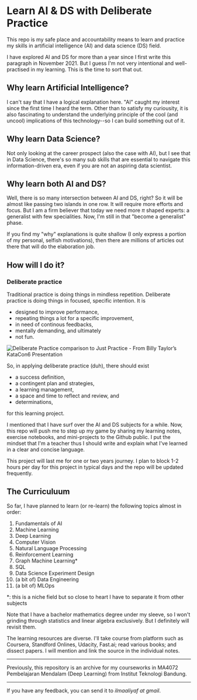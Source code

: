 # Learn AI & DS with Deliberate Practice

This repo is my safe place and accountability means to learn and practice my skills in artificial intelligence (AI) and data science (DS) field.

I have explored AI and DS for more than a year since I first write this paragraph in November 2021. But I guess I'm not very intentional and well-practised in my learning. This is the time to sort that out.

## Why learn Artificial Intelligence?
I can't say that I have a logical explanation here. "AI" caught my interest since the first time I heard the term. Other than to satisfy my curiousity, it is also fascinating to understand the underlying principle of the cool (and uncool) implications of this technology--so I can build something out of it.

## Why learn Data Science?
Not only looking at the career prospect (also the case with AI), but I see that in Data Science, there's so many sub skills that are essential to navigate this information-driven era, even if you are not an aspiring data scientist.

## Why learn both AI and DS?
Well, there is so many intersection between AI and DS, right? So it will be almost like passing two islands in one row. It will require more efforts and focus. But I am a firm believer that today we need more $\pi$ shaped experts: a generalist with few specialities. Now, I'm still in that "become a generalist" phase.

If you find my "why" explanations is quite shallow (I only express a portion of my personal, selfish motivations), then there are millions of articles out there that will do the elaboration job. 

## How will I do it?

### Deliberate practice

Traditional practice is doing things in mindless repetition. Deliberate practice is doing things in focused, specific intention. It is
- designed to improve performance,
- repeating things a lot for a specific improvement,
- in need of continous feedbacks,
- mentally demanding, and ultimately
- not fun.

![Deliberate Practice comparison to Just Practice - From Billy Taylor’s KataCon6 Presentation](deliberate-practice-chart.png)

So, in applying deliberate practice (duh), there should exist
- a success definition,
- a contingent plan and strategies,
- a learning management,
- a space and time to reflect and review, and
- determinations,

for this learning project.

I mentioned that I have surf over the AI and DS subjects for a while. Now, this repo will push me to step up my game by sharing my learning notes, exercise notebooks, and mini-projects to the Github public. I put the mindset that I'm a teacher thus I should write and explain what I've learned in a clear and concise language.

This project will last me for one or two years journey. I plan to block 1-2 hours per day for this project in typical days and the repo will be updated frequently.

## The Curriculuum

So far, I have planned to learn (or re-learn) the following topics almost in order:
1. Fundamentals of AI
3. Machine Learning
4. Deep Learning
5. Computer Vision
6. Natural Language Processing
7. Reinforcement Learning
8. Graph Machine Learning*
9. SQL
10. Data Science Experiment Design
11. (a bit of) Data Engineering
12. (a bit of) MLOps
 
*: this is a niche field but so close to heart I have to separate it from other subjects

Note that I have a bachelor mathematics degree under my sleeve, so I won't grinding through statistics and linear algebra exclusively. But I definitely will revisit them.

The learning resources are diverse. I'll take course from platform such as Coursera, Standford Onlines, Udacity, Fast.ai; read various books; and dissect papers. I will mention and link the source in the individual notes.

---

Previously, this repository is an archive for my courseworks in MA4072 Pembelajaran Mendalam (Deep Learning) from Institut Teknologi Bandung.

---

If you have any feedback, you can send it to *ilmaaliyaf at gmail*.